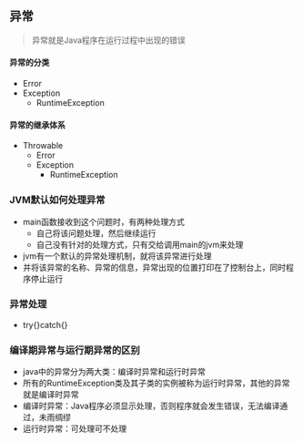 ## 异常
> 异常就是Java程序在运行过程中出现的错误

#### 异常的分类
* Error
* Exception
	* RuntimeException
#### 异常的继承体系
* Throwable
	* Error
	* Exception
		* RuntimeException  
		
### JVM默认如何处理异常
* main函数接收到这个问题时，有两种处理方式
	* 自己将该问题处理，然后继续运行
	* 自己没有针对的处理方式，只有交给调用main的jvm来处理
* jvm有一个默认的异常处理机制，就将该异常进行处理
* 并将该异常的名称、异常的信息，异常出现的位置打印在了控制台上，同时程序停止运行 	
 
### 异常处理
* try{}catch{}
### 编译期异常与运行期异常的区别
* java中的异常分为两大类：编译时异常和运行时异常
* 所有的RuntimeException类及其子类的实例被称为运行时异常，其他的异常就是编译时异常
* 编译时异常：Java程序必须显示处理，否则程序就会发生错误，无法编译通过，未雨绸缪
* 运行时异常：可处理可不处理